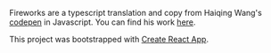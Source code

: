 Fireworks are a typescript translation and copy from Haiqing Wang's [codepen](https://codepen.io/whqet/pen/Auzch?editors=0010) in Javascript.  You can find his work [here](https://codepen.io/whqet). 

This project was bootstrapped with [Create React App](https://github.com/facebook/create-react-app).


